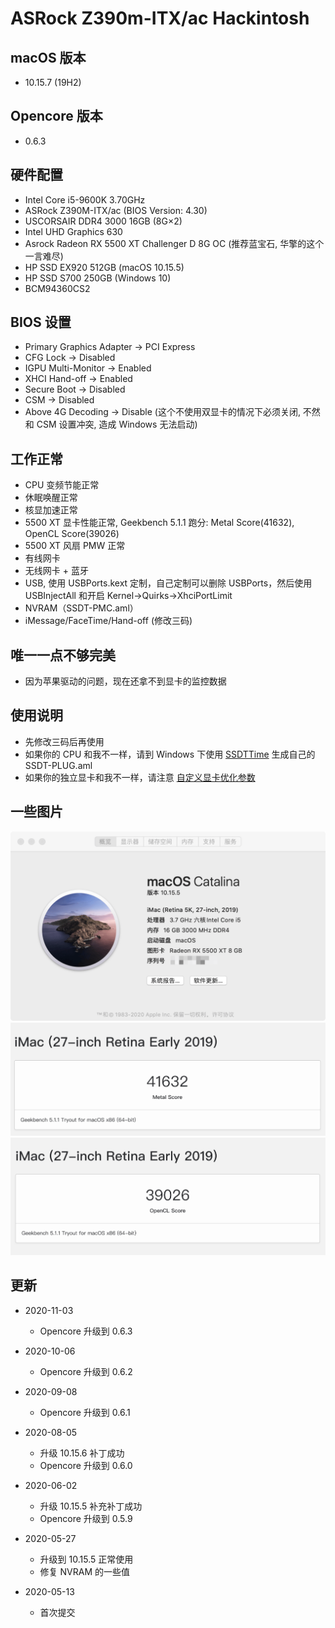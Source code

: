 # ASRock Z390m-ITX/ac Hackintosh

## macOS 版本
* 10.15.7 (19H2)

## Opencore 版本
* 0.6.3

## 硬件配置

* Intel Core i5-9600K 3.70GHz
* ASRock Z390M-ITX/ac (BIOS Version: 4.30)
* USCORSAIR DDR4 3000 16GB (8G×2)
* Intel UHD Graphics 630
* Asrock Radeon RX 5500 XT Challenger D 8G OC (推荐蓝宝石, 华擎的这个一言难尽)
* HP SSD EX920 512GB (macOS 10.15.5)
* HP SSD S700 250GB (Windows 10)
* BCM94360CS2

## BIOS 设置

* Primary Graphics Adapter -> PCI Express
* CFG Lock -> Disabled
* IGPU Multi-Monitor -> Enabled
* XHCI Hand-off -> Enabled
* Secure Boot -> Disabled
* CSM -> Disabled
* Above 4G Decoding -> Disable (这个不使用双显卡的情况下必须关闭, 不然和 CSM 设置冲突, 造成 Windows 无法启动)

## 工作正常

* CPU 变频节能正常
* 休眠唤醒正常
* 核显加速正常
* 5500 XT 显卡性能正常, Geekbench 5.1.1 跑分: Metal Score(41632), OpenCL Score(39026)
* 5500 XT 风扇 PMW 正常
* 有线网卡
* 无线网卡 + 蓝牙
* USB, 使用 USBPorts.kext 定制，自己定制可以删除 USBPorts，然后使用 USBInjectAll 和开启 Kernel->Quirks->XhciPortLimit
* NVRAM（SSDT-PMC.aml）
* iMessage/FaceTime/Hand-off (修改三码)

## 唯一一点不够完美

* 因为苹果驱动的问题，现在还拿不到显卡的监控数据

## 使用说明

* 先修改三码后再使用
* 如果你的 CPU 和我不一样，请到 Windows 下使用 [SSDTTime](https://github.com/corpnewt/SSDTTime) 生成自己的 SSDT-PLUG.aml
* 如果你的独立显卡和我不一样，请注意 [自定义显卡优化参数](Resources/5500XT/README.md)

## 一些图片

![系统信息](./Images/macOS.png "系统信息")
![Metal 跑分](./Images/Metal.png "Metal 跑分")
![OpenCL 跑分](./Images/OpenCL.png "OpenCL 跑分")

## 更新
* 2020-11-03
  * Opencore 升级到 0.6.3
  
* 2020-10-06
  * Opencore 升级到 0.6.2
  
* 2020-09-08
  * Opencore 升级到 0.6.1

* 2020-08-05
  * 升级 10.15.6 补丁成功
  * Opencore 升级到 0.6.0
  
* 2020-06-02
  * 升级 10.15.5 补充补丁成功
  * Opencore 升级到 0.5.9

* 2020-05-27
  * 升级到 10.15.5 正常使用
  * 修复 NVRAM 的一些值

* 2020-05-13
  * 首次提交